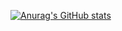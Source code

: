 [![Anurag's GitHub stats](https://github-readme-stats.vercel.app/api?username=gharielsl)](https://github.com/anuraghazra/github-readme-stats)
